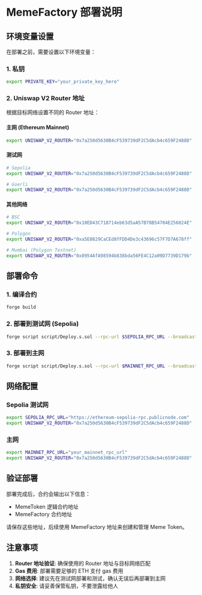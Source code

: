 # MemeFactory 部署说明

## 环境变量设置

在部署之前，需要设置以下环境变量：

### 1. 私钥
```bash
export PRIVATE_KEY="your_private_key_here"
```

### 2. Uniswap V2 Router 地址

根据目标网络设置不同的 Router 地址：

#### 主网 (Ethereum Mainnet)
```bash
export UNISWAP_V2_ROUTER="0x7a250d5630B4cF539739dF2C5dAcb4c659F2488D"
```

#### 测试网
```bash
# Sepolia
export UNISWAP_V2_ROUTER="0x7a250d5630B4cF539739dF2C5dAcb4c659F2488D"

# Goerli  
export UNISWAP_V2_ROUTER="0x7a250d5630B4cF539739dF2C5dAcb4c659F2488D"
```

#### 其他网络
```bash
# BSC
export UNISWAP_V2_ROUTER="0x10ED43C718714eb63d5aA57B78B54704E256024E"

# Polygon
export UNISWAP_V2_ROUTER="0xa5E0829CaCEd8fFDD4De3c43696c57F7D7A678ff"

# Mumbai (Polygon Testnet)
export UNISWAP_V2_ROUTER="0x8954AfA98594b838bda56FE4C12a09D7739D179b"
```

## 部署命令

### 1. 编译合约
```bash
forge build
```

### 2. 部署到测试网 (Sepolia)
```bash
forge script script/Deploy.s.sol --rpc-url $SEPOLIA_RPC_URL --broadcast --verify
```

### 3. 部署到主网
```bash
forge script script/Deploy.s.sol --rpc-url $MAINNET_RPC_URL --broadcast --verify
```

## 网络配置

### Sepolia 测试网
```bash
export SEPOLIA_RPC_URL="https://ethereum-sepolia-rpc.publicnode.com"
export UNISWAP_V2_ROUTER="0x7a250d5630B4cF539739dF2C5dAcb4c659F2488D"
```

### 主网
```bash
export MAINNET_RPC_URL="your_mainnet_rpc_url"
export UNISWAP_V2_ROUTER="0x7a250d5630B4cF539739dF2C5dAcb4c659F2488D"
```

## 验证部署

部署完成后，合约会输出以下信息：
- MemeToken 逻辑合约地址
- MemeFactory 合约地址

请保存这些地址，后续使用 MemeFactory 地址来创建和管理 Meme Token。

## 注意事项

1. **Router 地址验证**: 确保使用的 Router 地址与目标网络匹配
2. **Gas 费用**: 部署需要足够的 ETH 支付 gas 费用
3. **网络选择**: 建议先在测试网部署和测试，确认无误后再部署到主网
4. **私钥安全**: 请妥善保管私钥，不要泄露给他人 